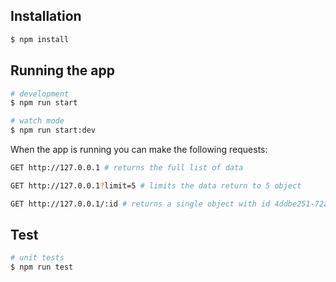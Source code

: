 ## Installation

```bash
$ npm install
```

## Running the app

```bash
# development
$ npm run start

# watch mode
$ npm run start:dev
```

When the app is running you can make the following requests:

```bash
GET http://127.0.0.1 # returns the full list of data

GET http://127.0.0.1?limit=5 # limits the data return to 5 object

GET http://127.0.0.1/:id # returns a single object with id 4ddbe251-72af-495e-8e9d-869217e1d92a


```

## Test

```bash
# unit tests
$ npm run test
```
